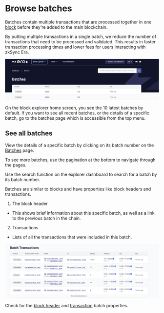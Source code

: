 # Browse batches

Batches contain multiple transactions that are processed together in one [block](../../../dev/developer-guides/transactions/blocks.md#blocks) before they're added to the main blockchain. 

By putting multiple transactions in a single batch, we reduce the number of transactions that need to be processed and validated. This results in faster transaction processing times and lower fees for users interacting with zkSync Era.

![Browse batches!](../../../assets/images/batches.png "View batches on zkSync")

On the block explorer home screen, you see the 10 latest batches by default. If you want to see all recent batches, or the details of a specific batch, go to the batches page which is accessible from the top menu.

## See all batches

View the details of a specific batch by clicking on its batch number on the [Batches](https://explorer.zksync.io/batches/) page.

To see more batches, use the pagination at the bottom to navigate through the pages. 

Use the search function on the explorer dashboard to search for a batch by its batch number. 

Batches are similar to blocks and have properties like block headers and transactions.

1. The block header

- This shows brief information about this specific batch, as well as a link to the previous batch in the chain.

2. Transactions

- Lists of all the transactions that were included in this batch.

![Batches transactions!](../../../assets/images/batches-trx.png "View batches transactions")

Check for the [block header](./block-view.md#block-headers) and [transaction](./block-view.md#transactions) batch properties.
